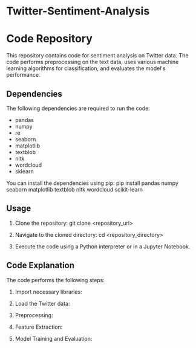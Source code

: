 # Twitter-Sentiment-Analysis
# Code Repository

This repository contains code for sentiment analysis on Twitter data. The code performs preprocessing on the text data, uses various machine learning algorithms for classification, and evaluates the model's performance.

## Dependencies
The following dependencies are required to run the code:
- pandas
- numpy
- re
- seaborn
- matplotlib
- textblob
- nltk
- wordcloud
- sklearn

You can install the dependencies using pip:
pip install pandas numpy seaborn matplotlib textblob nltk wordcloud scikit-learn


## Usage
1. Clone the repository:
git clone <repository_url>


2. Navigate to the cloned directory:
cd <repository_directory>


3. Execute the code using a Python interpreter or in a Jupyter Notebook.

## Code Explanation
The code performs the following steps:

1. Import necessary libraries:

2. Load the Twitter data:

3. Preprocessing:

4. Feature Extraction:

5. Model Training and Evaluation:
